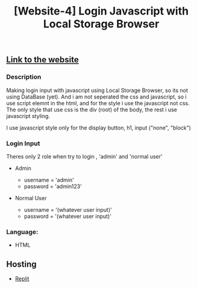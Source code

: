 <h1 align="center"> [Website-4] Login Javascript with Local Storage Browser </h1> <br>

## <a href="https://login-local-storage.petani0.repl.co">Link to the website</a>


### Description

Making login input with javascript using Local Storage Browser, so its not using DataBase (yet). And i am not seperated the css and javascript, so i use script elemnt in the html, and for the style i use the javascript not css. The only style that use css is the div (root) of the body, the rest i use javascript styling.

I use javascript style only for the display button, h1, input ("none", "block")

### Login Input

Theres only 2 role when try to login , 'admin' and 'normal user'

* Admin
  - username = 'admin'  
  - password = 'admin123'


* Normal User
  - username = '(whatever user input)'
  - password = '(whatever user input)'

### Language:

* HTML

## Hosting

* <a href="https://replit.com/~">Replit</a>
